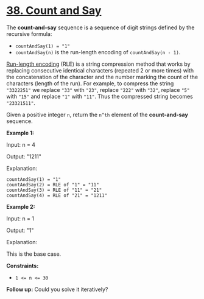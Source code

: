 # [38. Count and Say](https://leetcode.com/problems/count-and-say/description/)

The **count-and-say**  sequence is a sequence of digit strings defined by the recursive formula:

- `countAndSay(1) = "1"`
- `countAndSay(n)` is the run-length encoding of `countAndSay(n - 1)`.

<a href="http://en.wikipedia.org/wiki/Run-length_encoding" target="_blank">Run-length encoding</a> (RLE) is a string compression method that works by replacing consecutive identical characters (repeated 2 or more times) with the concatenation of the character and the number marking the count of the characters (length of the run). For example, to compress the string `"3322251"` we replace `"33"` with `"23"`, replace `"222"` with `"32"`, replace `"5"` with `"15"` and replace `"1"` with `"11"`. Thus the compressed string becomes `"23321511"`.

Given a positive integer `n`, return the `n^th` element of the **count-and-say**  sequence.

**Example 1:** 

<div class="example-block">
Input: n = 4

Output: "1211"

Explanation:

```
countAndSay(1) = "1"
countAndSay(2) = RLE of "1" = "11"
countAndSay(3) = RLE of "11" = "21"
countAndSay(4) = RLE of "21" = "1211"
```

**Example 2:** 

<div class="example-block">
Input: n = 1

Output: "1"

Explanation:

This is the base case.

**Constraints:** 

- `1 <= n <= 30`

**Follow up:**  Could you solve it iteratively?